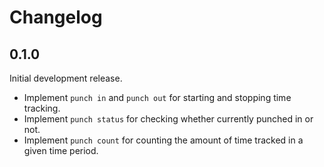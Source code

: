 # Changelog

## 0.1.0

Initial development release.

- Implement `punch in` and `punch out` for starting and stopping time tracking.
- Implement `punch status` for checking whether currently punched in or not.
- Implement `punch count` for counting the amount of time tracked in a given time period.

